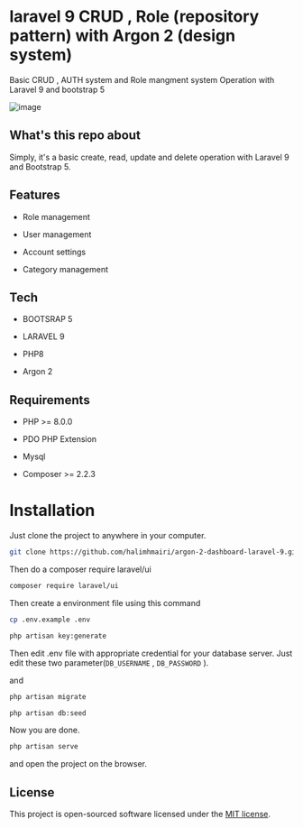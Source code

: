 
# laravel 9 CRUD , Role (repository pattern) with Argon 2 (design system)

Basic CRUD , AUTH system and Role mangment system Operation with Laravel 9 and bootstrap 5

![image](https://user-images.githubusercontent.com/26728107/174671637-d92b2c95-2e85-40e6-b11e-0ed242eb6022.png)

## What's this repo about

Simply, it's a basic create, read, update and delete operation with Laravel 9 and Bootstrap 5. 

## Features

- Role management

- User management

- Account settings 

- Category management

## Tech

- BOOTSRAP 5

- LARAVEL 9

- PHP8

- Argon 2


## Requirements

- PHP >= 8.0.0

- PDO PHP Extension

- Mysql 

- Composer >= 2.2.3


# Installation
Just clone the project to anywhere in your computer.
```bash
git clone https://github.com/halimhmairi/argon-2-dashboard-laravel-9.git
``` 

Then do a composer require laravel/ui

```bash
composer require laravel/ui
``` 

Then create a environment file using this command

```bash
cp .env.example .env
``` 

```bash
php artisan key:generate
``` 

Then edit .env file with appropriate credential for your database server. Just edit these two parameter(```DB_USERNAME``` , ```DB_PASSWORD``` ).

and

```bash 
php artisan migrate
``` 

```bash
php artisan db:seed 
``` 

Now you are done.

```bash
php artisan serve
``` 
and open the project on the browser.
## License

This project is open-sourced software licensed under the [MIT license](https://opensource.org/licenses/MIT).
